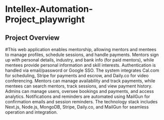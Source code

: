 # Intellex-Automation-Project_playwright
## Project Overview
#This web application enables mentorship, allowing mentors and mentees to manage profiles, schedule sessions, and handle payments. Mentors sign up with personal details, industry, and bank info (for paid mentors), while mentees provide personal information and skill interests. Authentication is handled via email/password or Google SSO. The system integrates Cal.com for scheduling, Stripe for payments and escrow, and Daily.co for video conferencing. Mentors can manage availability and track payments, while mentees can search mentors, track sessions, and view payment history. Admins can manage users, oversee bookings and payments, and access analytics. Notifications and reminders are automated using MailGun for confirmation emails and session reminders. The technology stack includes Next.js, Node.js, MongoDB, Stripe, Daily.co, and MailGun for seamless operation and integration.
